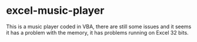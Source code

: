 # excel-music-player
This is a music player coded in VBA, there are still some issues and it seems it has a problem with the memory, it has problems running on Excel 32 bits.
